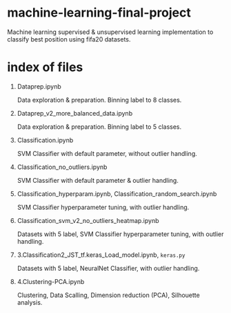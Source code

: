 # machine-learning-final-project

Machine learning supervised & unsupervised learning implementation to classify best position using fifa20 datasets.

# index of files

1. Dataprep.ipynb

   Data exploration & preparation. Binning label to 8 classes.

2. Dataprep_v2_more_balanced_data.ipynb

   Data exploration & preparation. Binning label to 5 classes.

3. Classification.ipynb

   SVM Classifier with default parameter, without outlier handling.

4. Classification_no_outliers.ipynb

   SVM Classifier with default parameter & outlier handling.

5. Classification_hyperparam.ipynb, Classification_random_search.ipynb

   SVM Classifier hyperparameter tuning, with outlier handling.

6. Classification_svm_v2_no_outliers_heatmap.ipynb

   Datasets with 5 label, SVM Classifier hyperparameter tuning, with outlier handling.

7. 3.Classification2_JST_tf.keras_Load_model.ipynb, `keras.py`

   Datasets with 5 label, NeuralNet Classifier, with outlier handling.

8. 4.Clustering-PCA.ipynb

   Clustering, Data Scalling, Dimension reduction (PCA), Silhouette analysis.
